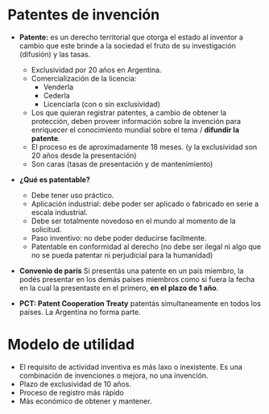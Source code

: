 # Patentes de invención
- **Patente:** es un derecho territorial que otorga el estado al inventor a cambio que este brinde a la sociedad el fruto de su investigación (difusión) y las tasas. 
  - Exclusividad por 20 años en Argentina.
  - Comercialización de la licencia:
    - Venderla
    - Cederla
    - Licenciarla (con o sin exclusividad)
  - Los que quieran registrar patentes, a cambio de obtener la protección, deben proveer información sobre la invención para enriquecer el conocimiento mundial sobre el tema / **difundir la patente**.
  - El proceso es de aproximadamente 18 meses. (y la exclusividad son 20 años desde la presentación)
  - Son caras (tasas de presentación y de mantenimiento)

- **¿Qué es patentable?**
  - Debe tener uso práctico.
  - Aplicación industrial: debe poder ser aplicado o fabricado en serie a escala industrial.
  - Debe ser totalmente novedoso en el mundo al momento de la solicitud.
  - Paso inventivo: no debe poder deducirse facilmente.
  - Patentable en conformidad al derecho (no debe ser ilegal ni algo que no se pueda patentar ni perjudicial para la humanidad)
- **Convenio de parís**
  Si presentás una patente en un país miembro, la podés presentar en los demás países miembros como si fuera la fecha en la cual la presentaste en el primero, **en el plazo de 1 año**.
- **PCT: Patent Cooperation Treaty** patentás simultaneamente en todos los países. La Argentina no forma parte.

# Modelo de utilidad
- El requisito de actividad inventiva es más laxo o inexistente. Es una combinación de invenciones o mejora, no una invención.
- Plazo de exclusividad de 10 años.
- Proceso de registro más rápido
- Más económico de obtener y mantener.